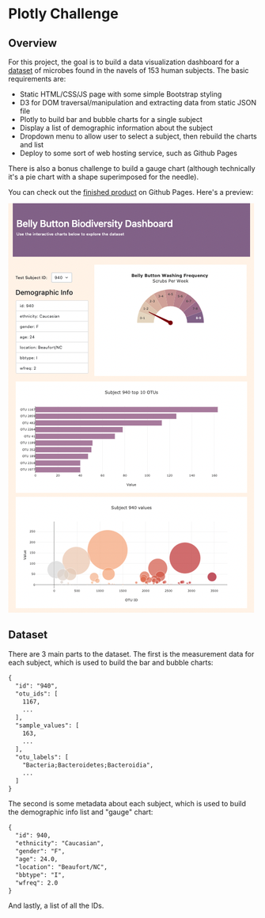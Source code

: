 # Plotly Challenge

## Overview

For this project, the goal is to build a data visualization dashboard for a [dataset](http://robdunnlab.com/projects/belly-button-biodiversity) of microbes found in the navels of 153 human subjects. The basic requirements are:

- Static HTML/CSS/JS page with some simple Bootstrap styling
- D3 for DOM traversal/manipulation and extracting data from static JSON file
- Plotly to build bar and bubble charts for a single subject
- Display a list of demographic information about the subject
- Dropdown menu to allow user to select a subject, then rebuild the charts and list
- Deploy to some sort of web hosting service, such as Github Pages 

There is also a bonus challenge to build a gauge chart (although technically it's a pie chart with a shape superimposed for the needle).

You can check out the [finished product](https://sjwyates.github.io/plotly-challenge) on Github Pages. Here's a preview:

![finished product preview](images/finished-product.png)

## Dataset

There are 3 main parts to the dataset. The first is the measurement data for each subject, which is used to build the bar and bubble charts:

```
{
  "id": "940",
  "otu_ids": [
    1167,
    ...
  ],
  "sample_values": [
    163,
    ...
  ],
  "otu_labels": [
    "Bacteria;Bacteroidetes;Bacteroidia",
    ...
  ]
}
```

The second is some metadata about each subject, which is used to build the demographic info list and "gauge" chart:

```
{
  "id": 940,
  "ethnicity": "Caucasian",
  "gender": "F",
  "age": 24.0,
  "location": "Beaufort/NC",
  "bbtype": "I",
  "wfreq": 2.0
}
```

And lastly, a list of all the IDs.